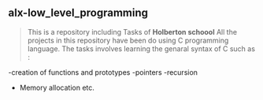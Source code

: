 ## alx-low_level_programming
>This is a repository including Tasks of **Holberton schoool**
>All the projects in this repository have been do using C programming language.
>The tasks involves learning the genaral syntax of C such as :

-creation of functions and prototypes
-pointers
-recursion
- Memory allocation etc.
